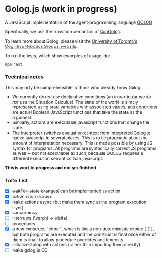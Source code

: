 # Golog.js (work in progress)

A JavaScript implementation of the agent-programming language [GOLOG](http://bibbase.org/network/publication/levesque-reiter-lesprance-lin-scherl-gologalogicprogramminglanguagefordynamicdomains-1997)

Specifically, we use the transition semantics of [ConGolog](http://bibbase.org/network/publication/degiacomo-lesprance-levesque-congologaconcurrentprogramminglanguagebasedonthesituationcalculus-2000).

To learn more about Golog, please visit the [University of Toronto's Cognitive Robotics Groups' website](http://www.cs.toronto.edu/cogrobo/main/systems/index.html).

To run the tests, which show examples of usage, do:
```sh
npm test
```

### Technical notes

This may only be comprehensible to those who already know Golog.

- We currently do *not* use declarative conditions (an in particular we do *not* use the Situation Calculus). The state of the world is simply represented using state variables with associated values, and conditions are actual Boolean JavaScript functions that take the state as the argument.
- Similarly, actions are executable javascript functions that change the state.
- The interpreter switches evaluation context from interpreted Golog to native
javascript in several places. This is to be pragmatic about the amount of
interpretation necessary. This is made possible by using JS syntax for programs.
All programs are syntactically correct JS programs as well -- but not executable
as such, because GOLOG requires a different execution semantics than javascript.

**This is work in progress and not yet finished.**


### ToDo List

- [x] ~~waitFor (state changes)~~ can be implemented as action
- [x] action return values
- [x] make actions async (but make them sync at the program execution layer)
- [x] concurrency
- [ ] interrupts (\varphi -> \delta)
- [ ] procedures
- [x] a new construct, "either", which is like a non-deterministic choice ("|"),
  but both programs are executed and the construct is final once either of them is
  final; to allow procedure overrides and timeouts
- [x] initialize Golog with actions (rather than importing them directly)
- [ ] make golog.js OO
